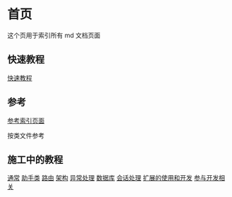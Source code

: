 # 首页

这个页用于索引所有 md 文档页面

## 快速教程
[快速教程](tutorial.md)

## 参考
[参考索引页面](ref/index.md)

按类文件参考

## 施工中的教程
[通常](tutorial-general.md)
[助手类](tutorial-helper.md)
[路由](tutorial-route.md)
[架构](tutorial-arch.md)
[异常处理](tutorial-exception.md)
[数据库](tutorial-db.md)
[会话处理](tutorial-session.md)
[扩展的使用和开发](tutorial-extension.md)
[参与开发相关](tutorial-support.md)